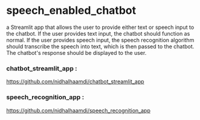 # speech_enabled_chatbot
a Streamlit app that allows the user to provide either text or speech input to the chatbot. If the user provides text input, the chatbot should function as normal. If the user provides speech input, the speech recognition algorithm should transcribe the speech into text, which is then passed to the chatbot. The chatbot's response should be displayed to the user.

### chatbot_streamlit_app :
https://github.com/nidhalhaamdi/chatbot_streamlit_app

### speech_recognition_app :
https://github.com/nidhalhaamdi/speech_recognition_app
